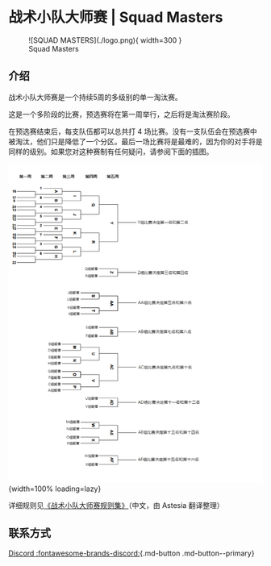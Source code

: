 # 战术小队大师赛 | Squad Masters

<figure markdown>
  ![SQUAD MASTERS](./logo.png){ width=300 }
  <figcaption>Squad Masters</figcaption>
</figure>

## 介绍

战术小队大师赛是一个持续5周的多级别的单一淘汰赛。

这是一个多阶段的比赛，预选赛将在第一周举行，之后将是淘汰赛阶段。

在预选赛结束后，每支队伍都可以总共打 4 场比赛。没有一支队伍会在预选赛中被淘汰，他们只是降低了一个分区。最后一场比赛将是最难的，因为你的对手将是同样的级别。如果您对这种赛制有任何疑问，请参阅下面的插图。


![schedule](./schedule.png){width=100% loading=lazy}

详细规则见[《战术小队大师赛规则集》](./Ruleset)（中文，由 Astesia 翻译整理）

## 联系方式

[Discord :fontawesome-brands-discord:](https://discord.gg/gXtzJcK9){.md-button .md-button--primary}